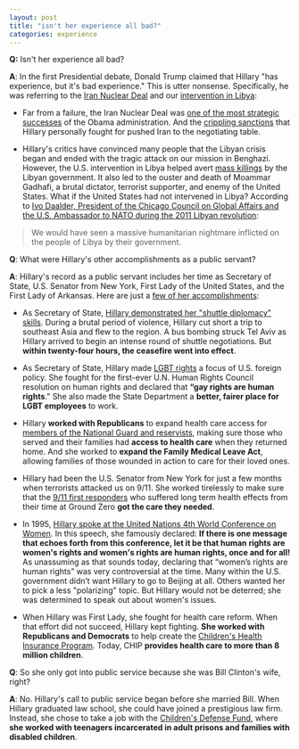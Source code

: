 ```yaml
---  
layout: post  
title: "isn't her experience all bad?"  
categories: experience
---  
```

  
**Q:** Isn't her experience all bad? 
  
**A**: In the first Presidential debate, Donald Trump claimed that Hillary "has experience, but it's bad experience." This is utter nonsense. Specifically, he was referring to the [Iran Nuclear Deal](http://correctrecord.org/the-path-to-a-landmark-deal-how-hillary-led-on-iran-sanctions/) and our [intervention in Libya](http://www.npr.org/2011/09/12/140292920/natos-intervention-in-libya-a-new-model):

* Far from a failure, the Iran Nuclear Deal was [one of the most strategic successes](https://www.washingtonpost.com/opinions/the-obama-bet-that-paid-off/2015/09/15/e46b80f6-5be6-11e5-8e9e-dce8a2a2a679_story.html?utm_term=.225e39af4806) of the Obama administration. And the [crippling sanctions](http://correctrecord.org/the-path-to-a-landmark-deal-how-hillary-led-on-iran-sanctions/) that Hillary personally fought for pushed Iran to the negotiating table.

* Hillary's critics have convinced many people that the Libyan crisis began and ended with the tragic attack on our mission in Benghazi. However, the U.S. intervention in Libya helped avert [mass killings](http://uk.reuters.com/article/libya-protests-gaddafi-idUKLDE71L26D20110222) by the Libyan government. It also led to the ouster and death of Moammar Gadhafi, a brutal dictator, terrorist supporter, and enemy of the United States. What if the United States had not intervened in Libya? According to [Ivo Daalder, President of the Chicago Council on Global Affairs and the U.S. Ambassador to NATO during the 2011 Libyan revolution](http://www.huffingtonpost.com/2015/03/07/libya-intervention-daalder_n_6809756.html):
> We would have seen a massive humanitarian nightmare inflicted on the people of Libya by their government. 

**Q**: What were Hillary's other accomplishments as a public servant?

**A**: Hillary's record as a public servant includes her time as Secretary of State, U.S. Senator from New York, First Lady of the United States, and the First Lady of Arkansas. Here are just a [few of her accomplishments](https://www.hillaryclinton.com/feed/seven-hillary-clintons-biggest-accomplishments/):

* As Secretary of State, [Hillary demonstrated her "shuttle diplomacy" skills](http://www.politico.com/story/2012/11/clinton-announces-gaza-cease-fire-084145). During a brutal period of violence, Hillary cut short a trip to southeast Asia and flew to the region. A bus bombing struck Tel Aviv as Hillary arrived to begin an intense round of shuttle negotiations. But **within twenty-four hours, the ceasefire went into effect**.

* As Secretary of State, Hillary made [LGBT rights](https://www.hillaryclinton.com/issues/lgbt-equality/) a focus of U.S. foreign policy. She fought for the first-ever U.N. Human Rights Council resolution on human rights and declared that **“gay rights are human rights**.” She also made the State Department a **better, fairer place for LGBT employees** to work.

* Hillary **worked with Republicans** to expand health care access for [members of the National Guard and reservists](http://correctrecord.org/hillary-clinton-a-record-of-service-to-veterans/), making sure those who served and their families had **access to health care** when they returned home. And she worked to **expand the Family Medical Leave Act**, allowing families of those wounded in action to care for their loved ones.

* Hillary had been the U.S. Senator from New York for just a few months when terrorists attacked us on 9/11. She worked tirelessly to make sure that the [9/11 first responders](http://www.nydailynews.com/news/politics/9-11-survivors-applaud-hillary-clinton-dnc-supportive-article-1.2727482) who suffered long term health effects from their time at Ground Zero **got the care they needed**.

* In 1995, [Hillary spoke at the United Nations 4th World Conference on Women](http://www.nytimes.com/politics/first-draft/2015/09/05/20-years-later-hillary-clintons-beijing-speech-on-women-resonates/). In this speech, she famously declared: **If there is one message that echoes forth from this conference, let it be that human rights are women's rights and women's rights are human rights, once and for all!** As unassuming as that sounds today, declaring that “women’s rights are human rights” was very controversial at the time. Many within the U.S. government didn’t want Hillary to go to Beijing at all. Others wanted her to pick a less "polarizing" topic. But Hillary would not be deterred; she was determined to speak out about women's issues.

* When Hillary was First Lady, she fought for health care reform. When that effort did not succeed, Hillary kept fighting. **She worked with Republicans and Democrats** to help create the [Children's Health Insurance Program](http://www.factcheck.org/2008/03/giving-hillary-credit-for-schip/). Today, CHIP **provides health care to more than 8 million children**.

**Q**: So she only got into public service because she was Bill Clinton's wife, right?

**A**: No. Hillary's call to public service began before she married Bill. When Hillary graduated law school, she could have joined a prestigious law firm. Instead, she chose to take a job with the [Children's Defense Fund](https://www.hillaryclinton.com/feed/what-hillary-clintons-first-job-out-of-law-school-can-tell-us-about-who-she-is-today/), where **she worked with teenagers incarcerated in adult prisons and families with disabled children**.
